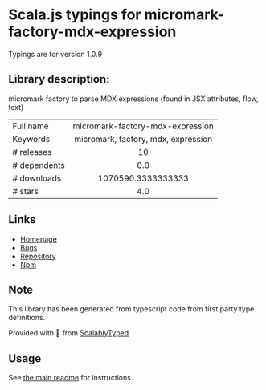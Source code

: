 
# Scala.js typings for micromark-factory-mdx-expression

Typings are for version 1.0.9

## Library description:
micromark factory to parse MDX expressions (found in JSX attributes, flow, text)

|                    |                 |
| ------------------ | :-------------: |
| Full name          | micromark-factory-mdx-expression |
| Keywords           | micromark, factory, mdx, expression |
| # releases         | 10 |
| # dependents       | 0.0 |
| # downloads        | 1070590.3333333333 |
| # stars            | 4.0 |

## Links
- [Homepage](https://github.com/micromark/micromark-extension-mdx-expression/tree/main#readme)
- [Bugs](https://github.com/micromark/micromark-extension-mdx-expression/issues)
- [Repository](https://github.com/micromark/micromark-extension-mdx-expression/tree/main)
- [Npm](https://www.npmjs.com/package/micromark-factory-mdx-expression)
    


## Note
This library has been generated from typescript code from first party type definitions.

Provided with :purple_heart: from [ScalablyTyped](https://github.com/oyvindberg/ScalablyTyped)

## Usage
See [the main readme](../../readme.md) for instructions.


